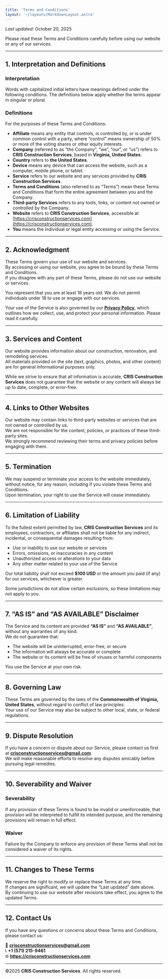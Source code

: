 ```yaml
---
title: 'Terms and Conditions'
layout: '~/layouts/MarkdownLayout.astro'
---
```


_Last updated_: October 20, 2025

Please read these Terms and Conditions carefully before using our website or any of our services.

---

## 1. Interpretation and Definitions

### Interpretation

Words with capitalized initial letters have meanings defined under the following conditions. The definitions below apply whether the terms appear in singular or plural.

### Definitions

For the purposes of these Terms and Conditions:

- **Affiliate** means any entity that controls, is controlled by, or is under common control with a party, where “control” means ownership of 50% or more of the voting shares or other equity interests.
- **Company** (referred to as “the Company”, “we”, “our”, or “us”) refers to **CRIS Construction Services**, based in **Virginia, United States**.
- **Country** refers to **the United States**.
- **Device** means any device that can access the website, such as a computer, mobile phone, or tablet.
- **Service** refers to our website and any services provided by **CRIS Construction Services**.
- **Terms and Conditions** (also referred to as “Terms”) mean these Terms and Conditions that form the entire agreement between you and the Company.
- **Third-party Services** refers to any tools, links, or content not owned or controlled by the Company.
- **Website** refers to **CRIS Construction Services**, accessible at [https://crisconstructionservices.com](https://crisconstructionservices.com).
- **You** means the individual or legal entity accessing or using the Service.

---

## 2. Acknowledgment

These Terms govern your use of our website and services.  
By accessing or using our website, you agree to be bound by these Terms and Conditions.  
If you disagree with any part of these Terms, please do not use our website or services.

You represent that you are at least 18 years old. We do not permit individuals under 18 to use or engage with our services.

Your use of the Service is also governed by our **[Privacy Policy](/privacy)**, which outlines how we collect, use, and protect your personal information. Please read it carefully.

---

## 3. Services and Content

Our website provides information about our construction, renovation, and remodeling services.  
All materials provided on the site (text, graphics, photos, and other content) are for general informational purposes only.

While we strive to ensure that all information is accurate, **CRIS Construction Services** does not guarantee that the website or any content will always be up to date, complete, or error-free.

---

## 4. Links to Other Websites

Our website may contain links to third-party websites or services that are not owned or controlled by us.  
We are not responsible for the content, policies, or practices of these third-party sites.  
We strongly recommend reviewing their terms and privacy policies before engaging with them.

---

## 5. Termination

We may suspend or terminate your access to the website immediately, without notice, for any reason, including if you violate these Terms and Conditions.  
Upon termination, your right to use the Service will cease immediately.

---

## 6. Limitation of Liability

To the fullest extent permitted by law, **CRIS Construction Services** and its employees, contractors, or affiliates shall not be liable for any indirect, incidental, or consequential damages resulting from:

- Use or inability to use our website or services
- Errors, omissions, or inaccuracies in any content
- Unauthorized access or alterations to your data
- Any other matter related to your use of the Service

Our total liability shall not exceed **$100 USD** or the amount you paid (if any) for our services, whichever is greater.

Some jurisdictions do not allow certain exclusions, so these limitations may not apply to you.

---

## 7. “AS IS” and “AS AVAILABLE” Disclaimer

The Service and its content are provided **“AS IS”** and **“AS AVAILABLE”**, without any warranties of any kind.  
We do not guarantee that:

- The website will be uninterrupted, error-free, or secure
- The information will always be accurate or complete
- The website or its content will be free of viruses or harmful components

You use the Service at your own risk.

---

## 8. Governing Law

These Terms are governed by the laws of the **Commonwealth of Virginia, United States**, without regard to conflict of law principles.  
Your use of our Service may also be subject to other local, state, or federal regulations.

---

## 9. Dispute Resolution

If you have a concern or dispute about our Service, please contact us first at **crisconstructionservices@gmail.com**.  
We will make reasonable efforts to resolve any disputes amicably before pursuing legal remedies.

---

## 10. Severability and Waiver

### Severability

If any provision of these Terms is found to be invalid or unenforceable, that provision will be interpreted to fulfill its intended purpose, and the remaining provisions will remain in full effect.

### Waiver

Failure by the Company to enforce any provision of these Terms shall not be considered a waiver of its rights.

---

## 11. Changes to These Terms

We reserve the right to modify or replace these Terms at any time.  
If changes are significant, we will update the “Last updated” date above.  
By continuing to use our website after revisions take effect, you agree to the updated Terms.

---

## 12. Contact Us

If you have any questions or concerns about these Terms and Conditions, please contact us:

📧 **crisconstructionservices@gmail.com**  
📞 **+1 (571) 215-9461**  
🌐 **https://crisconstructionservices.com**

---

©2025 **CRIS Construction Services**. All rights reserved.
